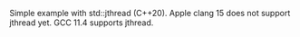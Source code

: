 Simple example with std::jthread (C++20). 
Apple clang 15 does not support jthread yet.
GCC 11.4 supports jthread.
